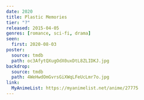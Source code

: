 ```yaml
---
date: 2020
title: Plastic Memories
tier: "?"
released: 2015-04-05
genres: [romance, sci-fi, drama]
seen:
  first: 2020-08-03
poster:
  source: tmdb
  path: oc3AfytQXugOdX0uxDtL8ZLIDKJ.jpg
backdrop:
  source: tmdb
  path: 4WeHwdOmGvrsGiXWqLFeUcLmr7o.jpg
link:
  MyAnimeList: https://myanimelist.net/anime/27775
---
```


